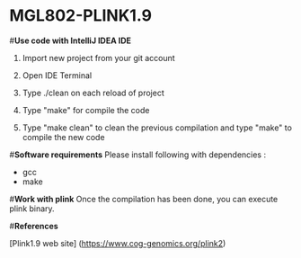 # MGL802-PLINK1.9

#**Use code with IntelliJ IDEA IDE**

1. Import new project from your git account

2. Open IDE Terminal

3. Type ./clean on each reload of project

4. Type "make" for compile the code

5. Type "make clean" to clean the previous compilation and type "make" to compile the new code

#**Software requirements**
Please install following with dependencies :

- gcc
- make

#**Work with plink**
Once the compilation has been done, you can execute plink binary.

#**References**

[Plink1.9 web site] (https://www.cog-genomics.org/plink2)